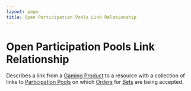 ```yaml
---
layout: page
title: Open Participation Pools Link Relationship
---
```

# Open Participation Pools Link Relationship

Describes a link from a [Gaming Product](../concepts/gaming-product) to a resource with a collection of links to [Participation Pools](../concepts/participation-pool) on which [Orders](../concepts/order) for [Bets](../concepts/bet) are being accepted.
